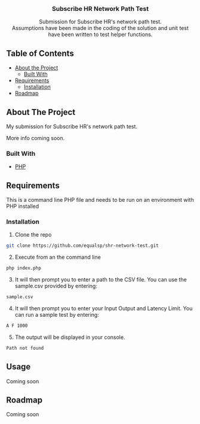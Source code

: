 <!-- PROJECT LOGO -->
<br />
<p align="center">
  <h3 align="center">Subscribe HR Network Path Test</h3>

  <p align="center">
    Submission for Subscribe HR's network path test.<br/> 
    Assumptions have been made in the coding of the solution and unit test have been written to test helper functions.
  </p>
</p>



<!-- TABLE OF CONTENTS -->
## Table of Contents

* [About the Project](#about-the-project)
  * [Built With](#built-with)
* [Requirements](#requirements)
  * [Installation](#installation)
* [Roadmap](#roadmap)



<!-- ABOUT THE PROJECT -->
## About The Project

My submission for Subscribe HR's network path test.

More info coming soon.


### Built With

* [PHP](https://www.php.net/)


<!-- GETTING STARTED -->
## Requirements

This is a command line PHP file and needs to be run on an environment with PHP installed


### Installation

1. Clone the repo
```sh
git clone https://github.com/equalsp/shr-network-test.git
```
2. Execute from an the command line
```sh
php index.php
```
3. It will then prompt you to enter a path to the CSV file. You can use the sample.csv provided by entering:
```sh
sample.csv
```
4. It will then prompt you to enter your Input Output and Latency Limit. You can run a sample test by entering:
```sh
A F 1000
```
5. The output will be displayed in your console.
```sh
Path not found
```


<!-- USAGE EXAMPLES -->
## Usage

Coming soon

<!-- ROADMAP -->
## Roadmap

Coming soon